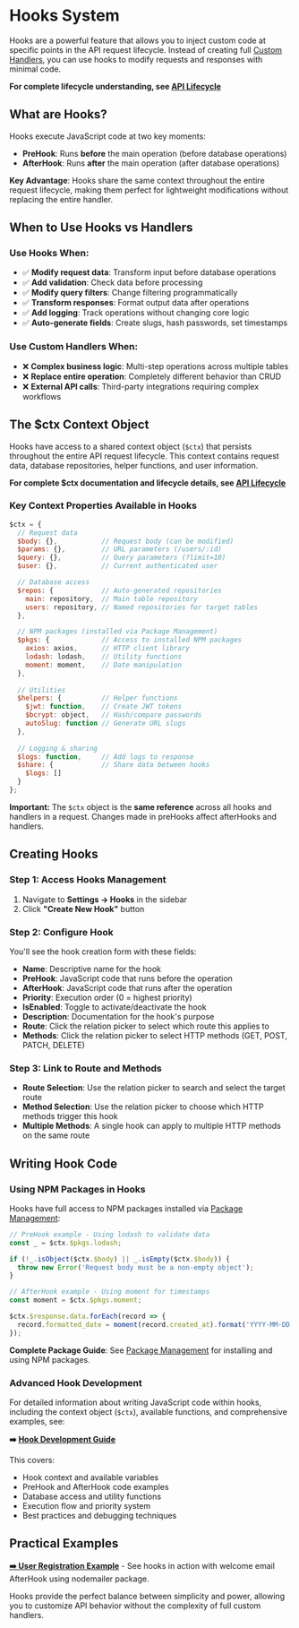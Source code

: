 # Hooks System

Hooks are a powerful feature that allows you to inject custom code at specific points in the API request lifecycle. Instead of creating full [Custom Handlers](./custom-handlers.md), you can use hooks to modify requests and responses with minimal code.

**For complete lifecycle understanding, see [API Lifecycle](../server/api-lifecycle.md)**

## What are Hooks?

Hooks execute JavaScript code at two key moments:
- **PreHook**: Runs **before** the main operation (before database operations)
- **AfterHook**: Runs **after** the main operation (after database operations)

**Key Advantage**: Hooks share the same context throughout the entire request lifecycle, making them perfect for lightweight modifications without replacing the entire handler.

## When to Use Hooks vs Handlers

### Use Hooks When:
- ✅ **Modify request data**: Transform input before database operations
- ✅ **Add validation**: Check data before processing
- ✅ **Modify query filters**: Change filtering programmatically  
- ✅ **Transform responses**: Format output data after operations
- ✅ **Add logging**: Track operations without changing core logic
- ✅ **Auto-generate fields**: Create slugs, hash passwords, set timestamps

### Use Custom Handlers When:
- ❌ **Complex business logic**: Multi-step operations across multiple tables
- ❌ **Replace entire operation**: Completely different behavior than CRUD
- ❌ **External API calls**: Third-party integrations requiring complex workflows

## The $ctx Context Object

Hooks have access to a shared context object (`$ctx`) that persists throughout the entire API request lifecycle. This context contains request data, database repositories, helper functions, and user information.

**For complete $ctx documentation and lifecycle details, see [API Lifecycle](../server/api-lifecycle.md#context-sharing-ctx)**

### Key Context Properties Available in Hooks

```javascript
$ctx = {
  // Request data
  $body: {},           // Request body (can be modified)
  $params: {},         // URL parameters (/users/:id)
  $query: {},          // Query parameters (?limit=10)
  $user: {},           // Current authenticated user

  // Database access
  $repos: {            // Auto-generated repositories
    main: repository,  // Main table repository
    users: repository, // Named repositories for target tables
  },

  // NPM packages (installed via Package Management)
  $pkgs: {             // Access to installed NPM packages
    axios: axios,      // HTTP client library
    lodash: lodash,    // Utility functions
    moment: moment,    // Date manipulation
  },
  
  // Utilities  
  $helpers: {          // Helper functions
    $jwt: function,    // Create JWT tokens
    $bcrypt: object,   // Hash/compare passwords
    autoSlug: function // Generate URL slugs
  },
  
  // Logging & sharing
  $logs: function,     // Add logs to response
  $share: {            // Share data between hooks
    $logs: []
  }
};
```

**Important:** The `$ctx` object is the **same reference** across all hooks and handlers in a request. Changes made in preHooks affect afterHooks and handlers.

## Creating Hooks

### Step 1: Access Hooks Management
1. Navigate to **Settings → Hooks** in the sidebar
2. Click **"Create New Hook"** button

### Step 2: Configure Hook
You'll see the hook creation form with these fields:

- **Name**: Descriptive name for the hook
- **PreHook**: JavaScript code that runs before the operation
- **AfterHook**: JavaScript code that runs after the operation  
- **Priority**: Execution order (0 = highest priority)
- **IsEnabled**: Toggle to activate/deactivate the hook
- **Description**: Documentation for the hook's purpose
- **Route**: Click the relation picker to select which route this applies to
- **Methods**: Click the relation picker to select HTTP methods (GET, POST, PATCH, DELETE)

### Step 3: Link to Route and Methods
- **Route Selection**: Use the relation picker to search and select the target route
- **Method Selection**: Use the relation picker to choose which HTTP methods trigger this hook
- **Multiple Methods**: A single hook can apply to multiple HTTP methods on the same route

## Writing Hook Code

### Using NPM Packages in Hooks

Hooks have full access to NPM packages installed via [Package Management](./package-management.md):

```javascript
// PreHook example - Using lodash to validate data
const _ = $ctx.$pkgs.lodash;

if (!_.isObject($ctx.$body) || _.isEmpty($ctx.$body)) {
  throw new Error('Request body must be a non-empty object');
}

// AfterHook example - Using moment for timestamps
const moment = $ctx.$pkgs.moment;

$ctx.$response.data.forEach(record => {
  record.formatted_date = moment(record.created_at).format('YYYY-MM-DD HH:mm:ss');
});
```

**Complete Package Guide**: See [Package Management](./package-management.md) for installing and using NPM packages.

### Advanced Hook Development

For detailed information about writing JavaScript code within hooks, including the context object (`$ctx`), available functions, and comprehensive examples, see:

**➡️ [Hook Development Guide](../server/hook-development.md)**

This covers:
- Hook context and available variables
- PreHook and AfterHook code examples
- Database access and utility functions
- Execution flow and priority system
- Best practices and debugging techniques

## Practical Examples

**[➡️ User Registration Example](../examples/user-registration-example.md)** - See hooks in action with welcome email AfterHook using nodemailer package.

Hooks provide the perfect balance between simplicity and power, allowing you to customize API behavior without the complexity of full custom handlers.